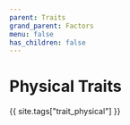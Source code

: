 ```yaml
---
parent: Traits
grand_parent: Factors
menu: false
has_children: false
---
```


# Physical Traits

{{ site.tags["trait_physical"] }}
